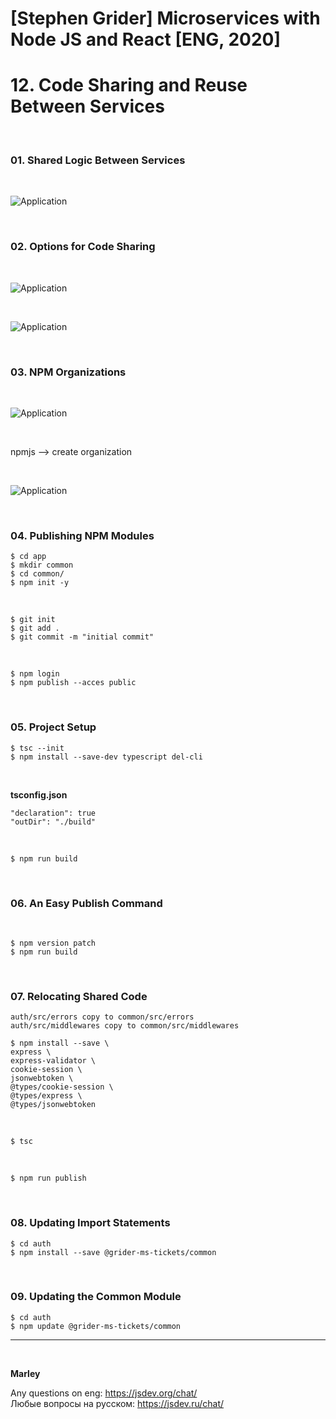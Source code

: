 # [Stephen Grider] Microservices with Node JS and React [ENG, 2020]

# 12. Code Sharing and Reuse Between Services

<br/>

### 01. Shared Logic Between Services

<br/>

![Application](/img/pic-12-01.png?raw=true)

<br/>

### 02. Options for Code Sharing

<br/>

![Application](/img/pic-12-02.png?raw=true)

<br/>

![Application](/img/pic-12-03.png?raw=true)

<br/>

### 03. NPM Organizations

<br/>

![Application](/img/pic-12-04.png?raw=true)

<br/>

npmjs --> create organization

<br/>

![Application](/img/pic-12-05.png?raw=true)

<br/>

### 04. Publishing NPM Modules

    $ cd app
    $ mkdir common
    $ cd common/
    $ npm init -y

<br/>

    $ git init
    $ git add .
    $ git commit -m "initial commit"

<br/>

    $ npm login
    $ npm publish --acces public

<br/>

### 05. Project Setup

    $ tsc --init
    $ npm install --save-dev typescript del-cli

<br/>

**tsconfig.json**

    "declaration": true
    "outDir": "./build"

<br/>

    $ npm run build

<br/>

### 06. An Easy Publish Command

<br/>

    $ npm version patch
    $ npm run build

<br/>

### 07. Relocating Shared Code

```
auth/src/errors copy to common/src/errors
auth/src/middlewares copy to common/src/middlewares
```

    $ npm install --save \
    express \
    express-validator \
    cookie-session \
    jsonwebtoken \
    @types/cookie-session \
    @types/express \
    @types/jsonwebtoken

<br/>

    $ tsc

<br/>

    $ npm run publish

<br/>

### 08. Updating Import Statements

    $ cd auth
    $ npm install --save @grider-ms-tickets/common

<br/>

### 09. Updating the Common Module

    $ cd auth
    $ npm update @grider-ms-tickets/common

---

<br/>

**Marley**

Any questions on eng: https://jsdev.org/chat/  
Любые вопросы на русском: https://jsdev.ru/chat/
